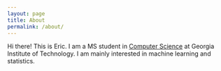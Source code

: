 ```yaml
---
layout: page
title: About
permalink: /about/
---
```

Hi there! This is Eric. I am a MS student in [Computer Science](http://www.scs.gatech.edu) at Georgia Institute of Technology. I am mainly interested in machine learning and statistics. 
